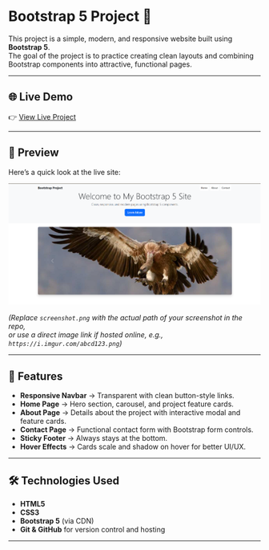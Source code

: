 # Bootstrap 5 Project 🚀

This project is a simple, modern, and responsive website built using **Bootstrap 5**.  
The goal of the project is to practice creating clean layouts and combining Bootstrap components into attractive, functional pages.  

---

## 🌐 Live Demo
👉 [View Live Project](https://project7968.netlify.app/)

---

## 📸 Preview
Here’s a quick look at the live site:  

![Live Preview](screenshot.png)

*(Replace `screenshot.png` with the actual path of your screenshot in the repo,  
or use a direct image link if hosted online, e.g., `https://i.imgur.com/abcd123.png`)*  

---

## 📌 Features
- **Responsive Navbar** → Transparent with clean button-style links.  
- **Home Page** → Hero section, carousel, and project feature cards.  
- **About Page** → Details about the project with interactive modal and feature cards.  
- **Contact Page** → Functional contact form with Bootstrap form controls.  
- **Sticky Footer** → Always stays at the bottom.  
- **Hover Effects** → Cards scale and shadow on hover for better UI/UX.  

---

## 🛠️ Technologies Used
- **HTML5**  
- **CSS3**  
- **Bootstrap 5** (via CDN)  
- **Git & GitHub** for version control and hosting  

---
